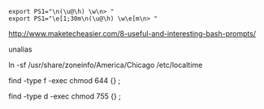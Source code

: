     export PS1="\n(\u@\h) \w\n> "
    export PS1="\e[1;30m\n(\u@\h) \w\e[m\n> "

http://www.maketecheasier.com/8-useful-and-interesting-bash-prompts/

unalias

ln -sf /usr/share/zoneinfo/America/Chicago /etc/localtime

find -type f -exec chmod 644 {} \;

find -type d -exec chmod 755 {} \;
